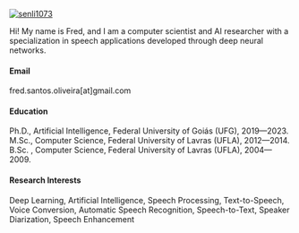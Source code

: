

[![senli1073](https://img.shields.io/badge/senli1073-github-blue?logo=github)](https://github.com/freds0)

Hi! My name is Fred, and I am a computer scientist and AI researcher with a specialization in speech applications developed through deep neural networks. 

#### Email
fred.santos.oliveira[at]gmail.com

#### Education
Ph.D., Artificial Intelligence, Federal University of Goiás (UFG), 2019—2023.
M.Sc., Computer Science, Federal University of Lavras (UFLA), 2012—2014.
B.Sc. , Computer Science, Federal University of Lavras (UFLA), 2004—2009.

#### Research Interests
Deep Learning, Artificial Intelligence, Speech Processing, Text-to-Speech, Voice Conversion, Automatic Speech Recognition, Speech-to-Text, Speaker Diarization, Speech Enhancement

